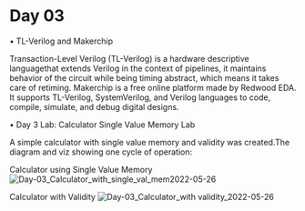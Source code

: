 # Day 03

•	TL-Verilog and Makerchip

Transaction-Level Verilog (TL-Verilog) is a hardware descriptive languagethat extends Verilog in the context of pipelines, it maintains behavior of the circuit while being timing abstract, which means it takes care of retiming.
Makerchip is a free online platform made by Redwood EDA. It supports TL-Verilog, SystemVerilog, and Verilog languages to code, compile, simulate, and debug digital designs.

•	Day 3 Lab: Calculator Single Value Memory Lab

A simple calculator with single value memory and validity was created.The diagram and viz showing one cycle of operation:

Calculator using Single Value Memory
![Day-03_Calculator_with_single_val_mem2022-05-26](https://user-images.githubusercontent.com/67407412/170758636-c52ddb36-c551-4194-ac2f-eae22d6861ad.jpg)

Calculator with Validity
![Day-03_Calculator_with validity_2022-05-26](https://user-images.githubusercontent.com/67407412/170758798-ced35579-9870-407b-b46e-06ed40199a98.jpg)



